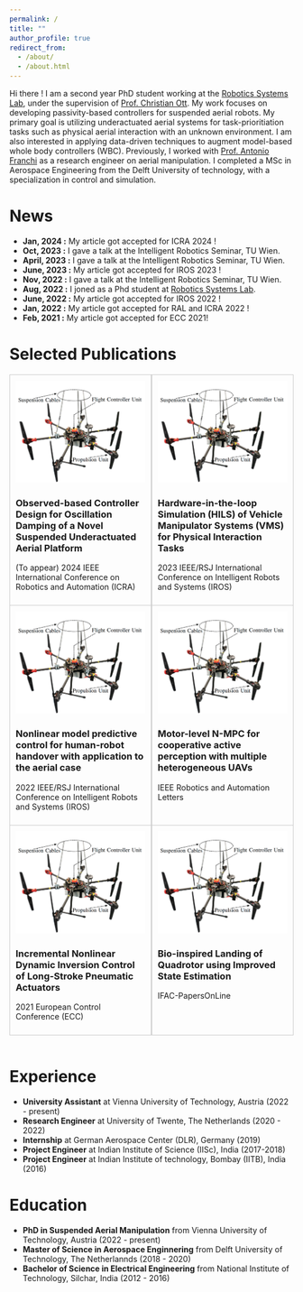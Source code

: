 ```yaml
---
permalink: /
title: ""
author_profile: true
redirect_from: 
  - /about/
  - /about.html
---
```


Hi there ! I am a second year PhD student working at the [Robotics Systems Lab](https://www.acin.tuwien.ac.at/en/robotic-systems-lab/), under the supervision of [Prof. Christian Ott](https://www.acin.tuwien.ac.at/en/staff/cott/). My work focuses on developing passivity-based controllers for suspended aerial robots. My primary goal is utilizing underactuated aerial systems for task-prioritiation tasks such as physical aerial interaction with an unknown environment. I am also interested in applying data-driven techniques to augment model-based whole body controllers (WBC).  Previously, I worked with [Prof. Antonio Franchi](https://homepages.laas.fr/afranchi/robotics/?q=front_page) as a research engineer on aerial manipulation. I completed a MSc in Aerospace Engineering from the Delft University of technology, with a specialization in control and simulation. 

News
======
- **Jan, 2024 :** My article got accepted for ICRA 2024 !
- **Oct, 2023 :** I gave a talk at the Intelligent Robotics Seminar, TU Wien.
- **April, 2023 :** I gave a talk at the Intelligent Robotics Seminar, TU Wien.
- **June, 2023 :** My article got accepted for IROS 2023 !
- **Nov, 2022 :** I gave a talk at the Intelligent Robotics Seminar, TU Wien.
- **Aug, 2022 :** I joned as a Phd student at [Robotics Systems Lab](https://www.acin.tuwien.ac.at/en/robotic-systems-lab/).
- **June, 2022 :** My article got accepted for IROS 2022 !
- **Jan, 2022 :** My article got accepted for RAL and ICRA 2022 !
- **Feb, 2021 :** My article got accepted for ECC 2021!

Selected Publications
======

<div style="border: 1px solid #ccc; border-top: 1px solid #ccc; border-bottom: none;">
<div style="display: flex;">
<div style="flex: 50%; padding: 10px; border-right: 1px solid #ccc;">
    <img src="/images/suspended_platform.png" alt="Project Image 1" style="width: 100%;">
    <a href="https://arxiv.org/abs/2401.17676/" style="text-decoration: none; color: inherit;">
    <h3>Observed-based Controller Design for Oscillation Damping of a Novel Suspended Underactuated Aerial Platform</h3>
    <p>(To appear) 2024 IEEE International Conference on Robotics and Automation (ICRA)</p>
    </a>
</div>

<div style="flex: 50%; padding: 10px; border-left: 1px solid #ccc;">
    <img src="/images/suspended_platform.png" alt="Project Image 2" style="width: 100%;">
    <a href="https://ieeexplore.ieee.org/document/10342250" style="text-decoration: none; color: inherit;">
    <h3>Hardware-in-the-loop Simulation (HILS) of Vehicle Manipulator Systems (VMS) for Physical Interaction Tasks</h3>
    <p>2023 IEEE/RSJ International Conference on Intelligent Robots and Systems (IROS) </p>
    </a>


</div>
</div>
</div>


<div style="border: 1px solid #ccc;  border-top: 1px solid #ccc; border-bottom: none;">
<div style="display: flex;">
<div style="flex: 50%; padding: 10px; border-right: 1px solid #ccc;">
    <img src="/images/suspended_platform.png" alt="Project Image 1" style="width: 100%;">
      <a href="https://ieeexplore.ieee.org/document/9981045" style="text-decoration: none; color: inherit;">
     <h3>Nonlinear model predictive control for human-robot handover with application to the aerial case</h3>
     <p> 2022 IEEE/RSJ International Conference on Intelligent Robots and Systems (IROS)</p>
      </a>


</div>

<div style="flex: 50%; padding: 10px; border-left: 1px solid #ccc;">
    <img src="/images/suspended_platform.png" alt="Project Image 2" style="width: 100%;">
     <a href="https://ieeexplore.ieee.org/document/9682606" style="text-decoration: none; color: inherit;">
     <h3>Motor-level N-MPC for cooperative active perception with multiple heterogeneous UAVs</h3>
     <p>IEEE Robotics and Automation Letters</p>
     </a>

</div>
</div>
</div>


<div style="border: 1px solid #ccc;  border-top: 1px solid #ccc;  border-bottom: 1px solid #ccc;">
<div style="display: flex;">
<div style="flex: 50%; padding: 10px; border-right: 1px solid #ccc;">
    <img src="/images/suspended_platform.png" alt="Project Image 1" style="width: 100%;">
         <a href="https://ieeexplore.ieee.org/document/9654927" style="text-decoration: none; color: inherit;">  
    <h3>Incremental Nonlinear Dynamic Inversion Control of Long-Stroke Pneumatic Actuators</h3>
    <p> 2021 European Control Conference (ECC)</p>
         </a>

</div>

<div style="flex: 50%; padding: 10px; border-left: 1px solid #ccc;">
    <img src="/images/suspended_platform.png" alt="Project Image 2" style="width: 100%;">
       <a href="https://ieeexplore.ieee.org/document/9654927" style="text-decoration: none; color: inherit;">
   <h3>Bio-inspired Landing of Quadrotor using Improved State Estimation</h3>
    <p>IFAC-PapersOnLine</p>
       </a>

</div>
</div>
</div>

<br>

Experience
======
-  **University Assistant** at Vienna University of Technology, Austria (2022 - present)
-  **Research Engineer** at University of Twente, The Netherlands (2020 - 2022)
-  **Internship** at German Aerospace Center (DLR), Germany (2019)
-  **Project Engineer** at Indian Institute of Science (IISc), India (2017-2018)
-  **Project Engineer** at Indian Institute of technology, Bombay (IITB), India (2016)



Education
======
- **PhD in Suspended Aerial Manipulation** from Vienna University of Technology, Austria (2022 - present)
- **Master of Science in Aerospace Enginnering** from Delft University of Technology, The Netherlannds (2018 - 2020)
- **Bachelor of Science in Electrical Engineering** from National Institute of Technology, Silchar, India (2012 - 2016)
